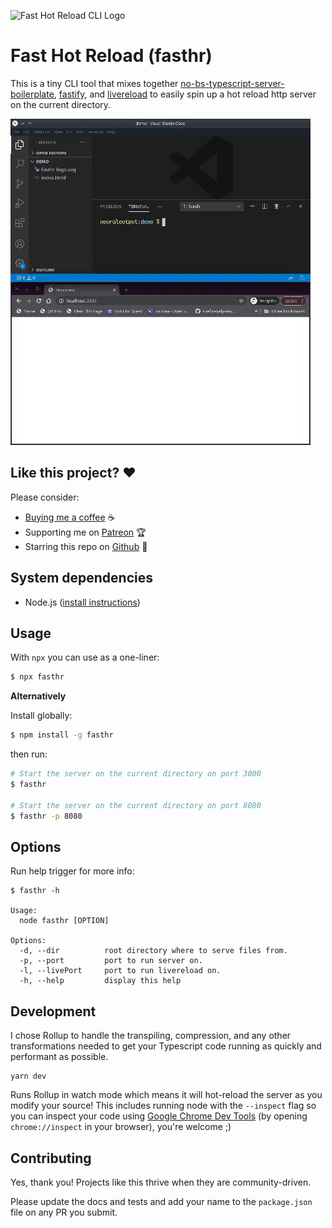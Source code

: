 ![Fast Hot Reload CLI Logo](https://assets.jeanlescure.io/ujf5Hb.svg)

# Fast Hot Reload (fasthr)

This is a tiny CLI tool that mixes together [no-bs-typescript-server-boilerplate](https://github.com/jeanlescure/no-bs-typescript-server-boilerplate), [fastify](https://github.com/fastify/fastify), and [livereload](http://livereload.com/) to easily spin up a hot reload http server on the current directory.

![](https://raw.githubusercontent.com/jeanlescure/fasthr/main/public/demo.gif)

## Like this project? ❤️

Please consider:

- [Buying me a coffee](https://www.buymeacoffee.com/jeanlescure) ☕
- Supporting me on [Patreon](https://www.patreon.com/jeanlescure) 🏆
- Starring this repo on [Github](https://github.com/jeanlescure/fasthr) 🌟

## System dependencies

- Node.js ([install instructions](https://github.com/nvm-sh/nvm#installing-and-updating))

## Usage

With `npx` you can use as a one-liner:

```sh
$ npx fasthr
```

**Alternatively**

Install globally:

```sh
$ npm install -g fasthr
```

then run:

```sh
# Start the server on the current directory on port 3000
$ fasthr

# Start the server on the current directory on port 8080
$ fasthr -p 8080
```

## Options

Run help trigger for more info:

```
$ fasthr -h

Usage:
  node fasthr [OPTION]

Options:
  -d, --dir          root directory where to serve files from.
  -p, --port         port to run server on.
  -l, --livePort     port to run livereload on.
  -h, --help         display this help
```

## Development

I chose Rollup to handle the transpiling, compression, and any other transformations needed to get
your Typescript code running as quickly and performant as possible.

```
yarn dev
```

Runs Rollup in watch mode which means it will hot-reload the server as you modify your source! This
includes running node with the `--inspect` flag so you can inspect your code using [Google Chrome Dev Tools](https://nodejs.org/en/docs/guides/debugging-getting-started/)
(by opening `chrome://inspect` in your browser), you're welcome ;)

## Contributing

Yes, thank you! Projects like this thrive when they are community-driven.

Please update the docs and tests and add your name to the `package.json` file on any PR you submit.
